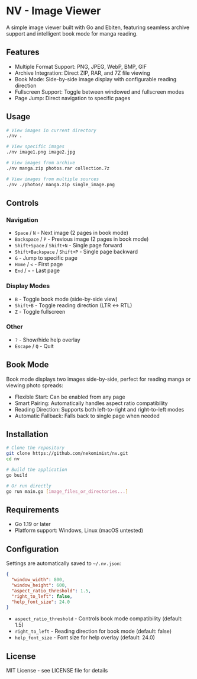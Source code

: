 # NV - Image Viewer

A simple image viewer built with Go and Ebiten, featuring seamless archive support and intelligent book mode for manga reading.

## Features

- Multiple Format Support: PNG, JPEG, WebP, BMP, GIF
- Archive Integration: Direct ZIP, RAR, and 7Z file viewing
- Book Mode: Side-by-side image display with configurable reading direction
- Fullscreen Support: Toggle between windowed and fullscreen modes
- Page Jump: Direct navigation to specific pages

## Usage

```bash
# View images in current directory
./nv .

# View specific images
./nv image1.png image2.jpg

# View images from archive
./nv manga.zip photos.rar collection.7z

# View images from multiple sources
./nv ./photos/ manga.zip single_image.png
```

## Controls

### Navigation
- `Space` / `N` - Next image (2 pages in book mode)
- `Backspace` / `P` - Previous image (2 pages in book mode)
- `Shift+Space` / `Shift+N` - Single page forward
- `Shift+Backspace` / `Shift+P` - Single page backward
- `G` - Jump to specific page
- `Home` / `<` - First page
- `End` / `>` - Last page

### Display Modes
- `B` - Toggle book mode (side-by-side view)
- `Shift+B` - Toggle reading direction (LTR ↔ RTL)
- `Z` - Toggle fullscreen

### Other
- `?` - Show/hide help overlay
- `Escape` / `Q` - Quit

## Book Mode

Book mode displays two images side-by-side, perfect for reading manga or viewing photo spreads:

- Flexible Start: Can be enabled from any page
- Smart Pairing: Automatically handles aspect ratio compatibility
- Reading Direction: Supports both left-to-right and right-to-left modes
- Automatic Fallback: Falls back to single page when needed

## Installation

```bash
# Clone the repository
git clone https://github.com/nekomimist/nv.git
cd nv

# Build the application
go build

# Or run directly
go run main.go [image_files_or_directories...]
```

## Requirements

- Go 1.19 or later
- Platform support: Windows, Linux (macOS untested)

## Configuration

Settings are automatically saved to `~/.nv.json`:

```json
{
  "window_width": 800,
  "window_height": 600,
  "aspect_ratio_threshold": 1.5,
  "right_to_left": false,
  "help_font_size": 24.0
}
```

- `aspect_ratio_threshold` - Controls book mode compatibility (default: 1.5)
- `right_to_left` - Reading direction for book mode (default: false)
- `help_font_size` - Font size for help overlay (default: 24.0)

## License

MIT License - see LICENSE file for details
